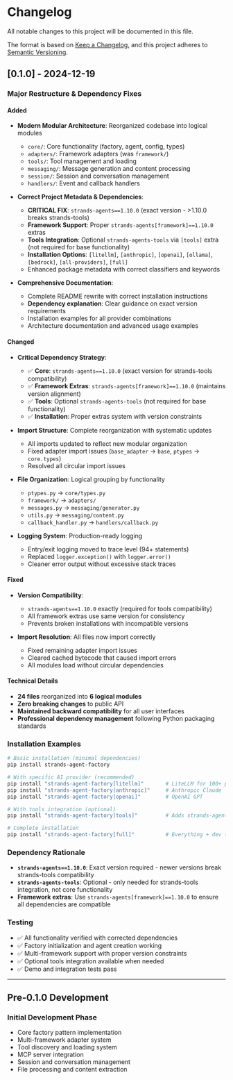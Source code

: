 # Changelog

All notable changes to this project will be documented in this file.

The format is based on [Keep a Changelog](https://keepachangelog.com/en/1.0.0/),
and this project adheres to [Semantic Versioning](https://semver.org/spec/v2.0.0.html).

## [0.1.0] - 2024-12-19

### Major Restructure & Dependency Fixes

#### Added
- **Modern Modular Architecture**: Reorganized codebase into logical modules
  - `core/`: Core functionality (factory, agent, config, types)
  - `adapters/`: Framework adapters (was `framework/`) 
  - `tools/`: Tool management and loading
  - `messaging/`: Message generation and content processing
  - `session/`: Session and conversation management
  - `handlers/`: Event and callback handlers

- **Correct Project Metadata & Dependencies**:
  - **CRITICAL FIX**: `strands-agents==1.10.0` (exact version - >1.10.0 breaks strands-tools)
  - **Framework Support**: Proper `strands-agents[framework]==1.10.0` extras
  - **Tools Integration**: Optional `strands-agents-tools` via `[tools]` extra (not required for base functionality)
  - **Installation Options**: `[litellm]`, `[anthropic]`, `[openai]`, `[ollama]`, `[bedrock]`, `[all-providers]`, `[full]`
  - Enhanced package metadata with correct classifiers and keywords

- **Comprehensive Documentation**:
  - Complete README rewrite with correct installation instructions
  - **Dependency explanation**: Clear guidance on exact version requirements
  - Installation examples for all provider combinations
  - Architecture documentation and advanced usage examples

#### Changed
- **Critical Dependency Strategy**: 
  - ✅ **Core**: `strands-agents==1.10.0` (exact version for strands-tools compatibility)
  - ✅ **Framework Extras**: `strands-agents[framework]==1.10.0` (maintains version alignment)
  - ✅ **Tools**: Optional `strands-agents-tools` (not required for base functionality)
  - ✅ **Installation**: Proper extras system with version constraints

- **Import Structure**: Complete reorganization with systematic updates
  - All imports updated to reflect new modular organization
  - Fixed adapter import issues (`base_adapter` → `base`, `ptypes` → `core.types`)
  - Resolved all circular import issues

- **File Organization**: Logical grouping by functionality
  - `ptypes.py` → `core/types.py`
  - `framework/` → `adapters/` 
  - `messages.py` → `messaging/generator.py`
  - `utils.py` → `messaging/content.py`
  - `callback_handler.py` → `handlers/callback.py`

- **Logging System**: Production-ready logging
  - Entry/exit logging moved to trace level (94+ statements)
  - Replaced `logger.exception()` with `logger.error()` 
  - Cleaner error output without excessive stack traces

#### Fixed
- **Version Compatibility**: 
  - `strands-agents==1.10.0` exactly (required for tools compatibility)
  - All framework extras use same version for consistency
  - Prevents broken installations with incompatible versions

- **Import Resolution**: All files now import correctly
  - Fixed remaining adapter import issues
  - Cleared cached bytecode that caused import errors
  - All modules load without circular dependencies

#### Technical Details
- **24 files** reorganized into **6 logical modules**
- **Zero breaking changes** to public API
- **Maintained backward compatibility** for all user interfaces
- **Professional dependency management** following Python packaging standards

### Installation Examples
```bash
# Basic installation (minimal dependencies)
pip install strands-agent-factory

# With specific AI provider (recommended)
pip install "strands-agent-factory[litellm]"       # LiteLLM for 100+ providers
pip install "strands-agent-factory[anthropic]"     # Anthropic Claude
pip install "strands-agent-factory[openai]"        # OpenAI GPT

# With tools integration (optional)
pip install "strands-agent-factory[tools]"         # Adds strands-agents-tools

# Complete installation
pip install "strands-agent-factory[full]"          # Everything + dev tools
```

### Dependency Rationale
- **`strands-agents==1.10.0`**: Exact version required - newer versions break strands-tools compatibility
- **`strands-agents-tools`**: Optional - only needed for strands-tools integration, not core functionality
- **Framework extras**: Use `strands-agents[framework]==1.10.0` to ensure all dependencies are compatible

### Testing
- ✅ All functionality verified with corrected dependencies
- ✅ Factory initialization and agent creation working
- ✅ Multi-framework support with proper version constraints
- ✅ Optional tools integration available when needed
- ✅ Demo and integration tests pass

---

## Pre-0.1.0 Development

### Initial Development Phase
- Core factory pattern implementation
- Multi-framework adapter system
- Tool discovery and loading system
- MCP server integration
- Session and conversation management
- File processing and content extraction